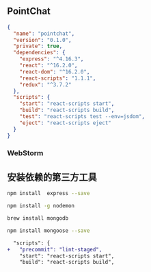 ## PointChat



```json
{
  "name": "pointchat",
  "version": "0.1.0",
  "private": true,
  "dependencies": {
    "express": "^4.16.3",
    "react": "^16.2.0",
    "react-dom": "^16.2.0",
    "react-scripts": "1.1.1",
    "redux": "^3.7.2"
  },
  "scripts": {
    "start": "react-scripts start",
    "build": "react-scripts build",
    "test": "react-scripts test --env=jsdom",
    "eject": "react-scripts eject"
  }
}
```


### WebStorm
 

## 安装依赖的第三方工具
```sh
npm install  express --save
```
```sh
npm install -g nodemon
```
```sh
brew install mongodb
```
```sh
npm install mongoose --save
```
```diff
  "scripts": {
+   "precommit": "lint-staged",
    "start": "react-scripts start",
    "build": "react-scripts build",
```


